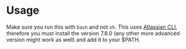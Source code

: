# Usage
Make sure you run this with `bash` and not `sh`.
This uses [Atlassian CLI](https://bobswift.atlassian.net/wiki/spaces/ACLI/pages/16875586/Downloads), therefore you must install the version 7.8.0 (any other more advanced version might work as well) 
and add it to your $PATH.
